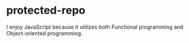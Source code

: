 # protected-repo

 I enjoy JavaScript because it utilizes both Functional programming and Object-oriented programming.